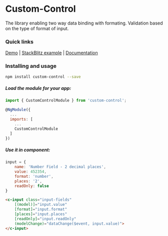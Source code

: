 # Custom-Control
The library enabling two way data binding with formating. Validation based on the type of format of input.

### Quick links

[Demo](https://customcontrol.stackblitz.io/)
 |
[StackBlitz example](https://stackblitz.com/edit/customcontrol)
 |
[Documentation](https://tapaswi.github.io/custom-controls/)

### Installing and usage

```bash
npm install custom-control --save
```

##### Load the module for your app:

```javascript
import { CustomControlModule } from 'custom-control';

@NgModule({
  ...
  imports: [
    ...
    CustomControlModule
  ]
})
```


##### Use it in component:

```javascript
input = {
    name: 'Number Field - 2 decimal places',
    value: 452354,
    format: 'number',
    places: '2',
    readOnly: false
}
```

```HTML
<c-input class="input-fields"
    [(model)]="input.value" 
    [format]="input.format" 
    [places]="input.places" 
    [readOnly]="input.readOnly" 
    (modelChange)="dataChange($event, input.value)">
</c-input>
```